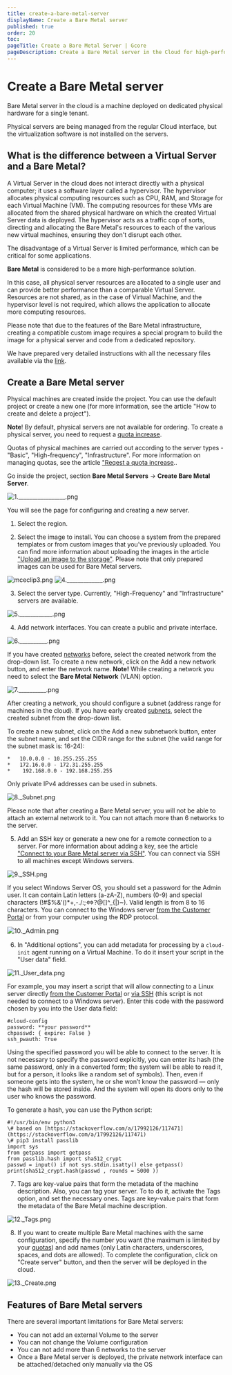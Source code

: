 ```yaml
---
title: create-a-bare-metal-server
displayName: Create a Bare Metal server
published: true
order: 20
toc:
pageTitle: Create a Bare Metal Server | Gcore
pageDescription: Create a Bare Metal server in the Cloud for high-performance computing. Customize configurations and connect via SSH.
---
```

# Create a Bare Metal server

Bare Metal server in the cloud is a machine deployed on dedicated physical hardware for a single tenant.

Physical servers are being managed from the regular Cloud interface, but the virtualization software is not installed on the servers.

## What is the difference between a Virtual Server and a Bare Metal?

A Virtual Server in the cloud does not interact directly with a physical computer; it uses a software layer called a hypervisor. The hypervisor allocates physical computing resources such as CPU, RAM, and Storage for each Virtual Machine (VM). The computing resources for these VMs are allocated from the shared physical hardware on which the created Virtual Server data is deployed. The hypervisor acts as a traffic cop of sorts, directing and allocating the Bare Metal's resources to each of the various new virtual machines, ensuring they don't disrupt each other.

The disadvantage of a Virtual Server is limited performance, which can be critical for some applications.

**Bare Metal** is considered to be a more high-performance solution.

In this case, all physical server resources are allocated to a single user and can provide better performance than a comparable Virtual Server. Resources are not shared, as in the case of Virtual Machine, and the hypervisor level is not required, which allows the application to allocate more computing resources.

Please note that due to the features of the Bare Metal infrastructure, creating a compatible custom image requires a special program to build the image for a physical server and code from a dedicated repository.

We have prepared very detailed instructions with all the necessary files available via the  <a href="https://github.com/G-Core/baremetal-dib-elements" target="_blank">link</a>.

## Create a Bare Metal server

Physical machines are created inside the project. You can use the default project or create a new one (for more information, see the article "How to create and delete a project").

**Note**! By default, physical servers are not available for ordering. To create a physical server, you need to request a <a href="https://gcore.com/docs/cloud/getting-started/request-a-quota-increase" target="_blank">quota increase</a>.

Quotas of physical machines are carried out according to the server types - "Basic", "High-frequency", "Infrastructure". For more information on managing quotas, see the article <a href="https://gcore.com/docs/cloud/getting-started/request-a-quota-increase" target="_blank">"Reqest a quota increase</a>..

Go inside the project, section **Bare Metal Servers** → **Create Bare Metal Server**.

<img src="https://assets.gcore.pro/docs/cloud/bare-metal-servers/create-a-bare-metal-server/1._________________.png" alt="1._________________.png">

You will see the page for configuring and creating a new server.

1.  Select the region.
    
2.  Select the image to install. You can choose a system from the prepared templates or from custom images that you've previously uploaded. You can find more information about uploading the images in the article <a href="https://gcore.com/docs/cloud/images/upload-an-image-to-the-storage" target="_blank">"Upload an image to the storage"</a>. Please note that only prepared images can be used for Bare Metal servers.

<media-gallery>
<img src="https://assets.gcore.pro/docs/cloud/bare-metal-servers/create-a-bare-metal-server/mceclip3.png" alt="mceclip3.png">

<img src="https://assets.gcore.pro/docs/cloud/bare-metal-servers/create-a-bare-metal-server/4._____________.png" alt="4._____________.png">
</media-gallery>

3.  Select the server type. Currently, "High-Frequency" and "Infrastructure" servers are available.

<img src="https://assets.gcore.pro/docs/cloud/bare-metal-servers/create-a-bare-metal-server/5.____________.png" alt="5.____________.png">
    
4.  Add network interfaces. You can create a public and private interface. 

<img src="https://assets.gcore.pro/docs/cloud/bare-metal-servers/create-a-bare-metal-server/6.__________.png" alt="6.__________.png">

If you have created <a href="https://gcore.com/docs/cloud/networking/create-and-manage-a-network" target="_blank">networks</a> before, select the created network from the drop-down list. To create a new network, click on the Add a new network button, and enter the network name. **Note!** While creating a network you need to select the **Bare Metal Network** (VLAN) option. 
    
<img src="https://assets.gcore.pro/docs/cloud/bare-metal-servers/create-a-bare-metal-server/7.__________.png" alt="7.__________.png">                            

After creating a network, you should configure a subnet (address range for machines in the cloud). If you have early created <a href="https://gcore.com/docs/cloud/networking/create-and-manage-a-subnetwork" target="_blank">subnets</a>, select the created subnet from the drop-down list.
    
To create a new subnet, click on the Add a new subnetwork button, enter the subnet name, and set the CIDR range for the subnet (the valid range for the subnet mask is: 16-24): 
    
    *   10.0.0.0 - 10.255.255.255
    *   172.16.0.0 - 172.31.255.255
    *    192.168.0.0 - 192.168.255.255
    
Only private IPv4 addresses can be used in subnets. 

<img src="https://assets.gcore.pro/docs/cloud/bare-metal-servers/create-a-bare-metal-server/8._Subnet.png" alt="8._Subnet.png">
    
Please note that after creating a Bare Metal server, you will not be able to attach an external network to it. You can not attach more than 6 networks to the server. 
    
5. Add an SSH key or generate a new one for a remote connection to a server. For more information about adding a key, see the article <a href="https://gcore.com/docs/cloud/bare-metal-servers/connect-to-your-bare-metal-server-via-ssh" target="_blank">"Connect to your Bare Metal server via SSH"</a>. You can connect via SSH to all machines except Windows servers.
    
<img src="https://assets.gcore.pro/docs/cloud/bare-metal-servers/create-a-bare-metal-server/9._SSH.png" alt="9._SSH.png"> 

If you select Windows Server OS, you should set a password for the Admin user. It can contain Latin letters (a-zA-Z), numbers (0-9) and special characters (!#$%&'()*+,-./:;<=>?@[]^_{|}~). Valid length is from 8 to 16 characters. You can connect to the Windows server <a href="https://gcore.com/docs/cloud/virtual-instances/connect/connect-to-your-instance-via-control-panel" target="_blank">from the Customer Portal</a> or from your computer using the RDP protocol.
    
<img style="font-size: 15px;" src="https://assets.gcore.pro/docs/cloud/bare-metal-servers/create-a-bare-metal-server/10._Admin.png" alt="10._Admin.png">

6. In "Additional options", you can add metadata for processing by a `cloud-init` agent running on a Virtual Machine. To do it insert your script in the "User data" field.

 <img src="https://assets.gcore.pro/docs/cloud/bare-metal-servers/create-a-bare-metal-server/11._User_data.png" alt="11._User_data.png">

For example, you may insert a script that will allow connecting to a Linux server directly <a href="https://gcore.com/docs/cloud/virtual-instances/connect/connect-to-your-instance-via-control-panel" target="_blank">from the Customer Portal</a> or <a href="https://gcore.com/docs/cloud/bare-metal-servers/connect-to-your-bare-metal-server-via-ssh" target="_blank">via SSH</a> (this script is not needed to connect to a Windows server). Enter this code with the password chosen by you into the User data field:

```    
#cloud-config  
password: **your password**  
chpasswd: { expire: False }  
ssh_pwauth: True
```

Using the specified password you will be able to connect to the server. It is not necessary to specify the password explicitly, you can enter its hash (the same password, only in a converted form; the system will be able to read it, but for a person, it looks like a random set of symbols). Then, even if someone gets into the system, he or she won’t know the password — only the hash will be stored inside. And the system will open its doors only to the user who knows the password.
    
To generate a hash, you can use the Python script:

```    
#!/usr/bin/env python3  
\# based on [https://stackoverflow.com/a/17992126/117471](https://stackoverflow.com/a/17992126/117471)  
\# pip3 install passlib  
import sys  
from getpass import getpass  
from passlib.hash import sha512_crypt  
passwd = input() if not sys.stdin.isatty() else getpass()  
print(sha512_crypt.hash(passwd , rounds = 5000 ))
```

7. Tags are key-value pairs that form the metadata of the machine description. Also, you can tag your server. To to do it, activate the Tags option, and set the necessary ones. Tags are key-value pairs that form the metadata of the Bare Metal machine description.

<img src="https://assets.gcore.pro/docs/cloud/bare-metal-servers/create-a-bare-metal-server/12._Tags.png" alt="12._Tags.png">
    
8. If you want to create multiple Bare Metal machines with the same configuration, specify the number you want (the maximum is limited by your <a href="https://gcore.com/docs/cloud/getting-started/request-a-quota-increase" target="_blank">quotas</a>) and add names (only Latin characters, underscores, spaces, and dots are allowed). To complete the configuration, click on "Create server" button, and then the server will be deployed in the cloud.

<img src="https://assets.gcore.pro/docs/cloud/bare-metal-servers/create-a-bare-metal-server/13._Create.png" alt="13._Create.png">
    

## Features of Bare Metal servers

There are several important limitations for Bare Metal servers:

*   You can not add an external Volume to the server
*   You can not change the Volume configuration
*   You can not add more than 6 networks to the server
*   Once a Bare Metal server is deployed, the private network interface can be attached/detached only manually via the OS
